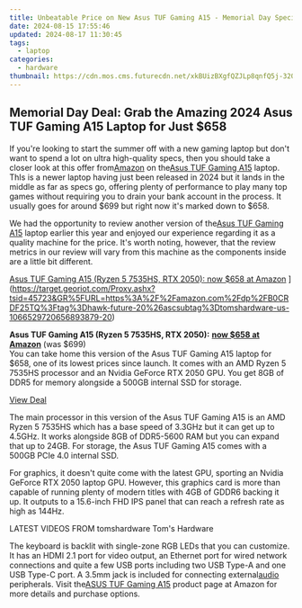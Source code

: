 ```yaml
---
title: Unbeatable Price on New Asus TUF Gaming A15 - Memorial Day Special at Only $658!
date: 2024-08-15 17:55:46
updated: 2024-08-17 11:30:45
tags:
  - laptop
categories:
  - hardware
thumbnail: https://cdn.mos.cms.futurecdn.net/xkBUizBXgfQZJLp8qnfQ5j-320-80.jpg
---
```


## Memorial Day Deal: Grab the Amazing 2024 Asus TUF Gaming A15 Laptop for Just $658

If you're looking to start the summer off with a new gaming laptop but don't want to spend a lot on ultra high-quality specs, then you should take a closer look at this offer from[Amazon](https://tools.techidaily.com) on the[Asus TUF Gaming A15](https://target.georiot.com/Proxy.ashx?tsid=45723&GR%5FURL=https%3A%2F%2Famazon.com%2Fdp%2FB0CRDF25TQ%3Ftag%3Dhawk-future-20%26ascsubtag%3Dtomshardware-us-5826007829172242197-20) laptop. ThIs is a newer laptop having just been released in 2024 but it lands in the middle as far as specs go, offering plenty of performance to play many top games without requiring you to drain your bank account in the process. It usually goes for around $699 but right now it's marked down to $658.

 We had the opportunity to review another version of the[Asus TUF Gaming A15](https://tools.techidaily.com) laptop earlier this year and enjoyed our experience regarding it as a quality machine for the price. It's worth noting, however, that the review metrics in our review will vary from this machine as the components inside are a little bit different.

[Asus TUF Gaming A15 (Ryzen 5 7535HS, RTX 2050): now $658 at Amazon](https://cdn.mos.cms.futurecdn.net/GqVHS5aburvvAKugu9Bk9g-200-100.jpg "Asus TUF Gaming A15 (Ryzen 5 7535HS, RTX 2050): now $658 at Amazon") ](https://target.georiot.com/Proxy.ashx?tsid=45723&GR%5FURL=https%3A%2F%2Famazon.com%2Fdp%2FB0CRDF25TQ%3Ftag%3Dhawk-future-20%26ascsubtag%3Dtomshardware-us-1066529720656893879-20)

**Asus TUF Gaming A15 (Ryzen 5 7535HS, RTX 2050):** [**now $658 at Amazon**](https://target.georiot.com/Proxy.ashx?tsid=45723&GR%5FURL=https%3A%2F%2Famazon.com%2Fdp%2FB0CRDF25TQ%3Ftag%3Dhawk-future-20%26ascsubtag%3Dtomshardware-us-1189539312687604936-20) (was $699)  
 You can take home this version of the Asus TUF Gaming A15 laptop for $658, one of its lowest prices since launch. It comes with an AMD Ryzen 5 7535HS processor and an Nvidia GeForce RTX 2050 GPU. You get 8GB of DDR5 for memory alongside a 500GB internal SSD for storage.

[View Deal](https://target.georiot.com/Proxy.ashx?tsid=45723&GR%5FURL=https%3A%2F%2Famazon.com%2Fdp%2FB0CRDF25TQ%3Ftag%3Dhawk-future-20%26ascsubtag%3Dtomshardware-us-1066529720656893879-20)

 The main processor in this version of the Asus TUF Gaming A15 is an AMD Ryzen 5 7535HS which has a base speed of 3.3GHz but it can get up to 4.5GHz. It works alongside 8GB of DDR5-5600 RAM but you can expand that up to 24GB. For storage, the Asus TUF Gaming A15 comes with a 500GB PCIe 4.0 internal SSD.

 For graphics, it doesn't quite come with the latest GPU, sporting an Nvidia GeForce RTX 2050 laptop GPU. However, this graphics card is more than capable of running plenty of modern titles with 4GB of GDDR6 backing it up. It outputs to a 15.6-inch FHD IPS panel that can reach a refresh rate as high as 144Hz.

 LATEST VIDEOS FROM tomshardware Tom's Hardware

 The keyboard is backlit with single-zone RGB LEDs that you can customize. It has an HDMI 2.1 port for video output, an Ethernet port for wired network connections and quite a few USB ports including two USB Type-A and one USB Type-C port. A 3.5mm jack is included for connecting external[audio](https://tools.techidaily.com) peripherals. Visit the[ASUS TUF Gaming A15](https://target.georiot.com/Proxy.ashx?tsid=45723&GR%5FURL=https%3A%2F%2Famazon.com%2Fdp%2FB0CRDF25TQ%3Ftag%3Dhawk-future-20%26ascsubtag%3Dtomshardware-us-1307152753779030506-20) product page at Amazon for more details and purchase options.

<ins class="adsbygoogle"
     style="display:block"
     data-ad-format="autorelaxed"
     data-ad-client="ca-pub-7571918770474297"
     data-ad-slot="1223367746"></ins>



<ins class="adsbygoogle"
     style="display:block"
     data-ad-client="ca-pub-7571918770474297"
     data-ad-slot="8358498916"
     data-ad-format="auto"
     data-full-width-responsive="true"></ins>
